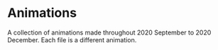 # Animations
A collection of animations made throughout 2020 September to 2020 December. Each file is a different animation.
